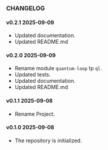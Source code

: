 ### CHANGELOG

#### v0.2.1 2025-09-09

- Updated documentation.
- Updated README.md

#### v0.2.0 2025-09-09

- Rename module `quantum-loop` tp `ql`.
- Updated tests.
- Updated documentation.
- Updated README.md

#### v0.1.1 2025-09-08

- Rename Project.

#### v0.1.0 2025-09-08

- The repository is initialized.
